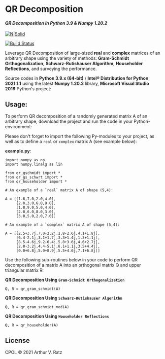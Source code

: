 # QR Decomposition
#### _QR Decomposition In Python 3.9 & Numpy 1.20.2_

[![N|Solid](https://cldup.com/dTxpPi9lDf.thumb.png)](https://nodesource.com/products/nsolid)

[![Build Status](https://travis-ci.org/joemccann/dillinger.svg?branch=master)](https://travis-ci.org/joemccann/dillinger)

Leverage QR Decomposition of large-sized **real** and **complex** matrices of an arbitrary shape using the variety of methods: **Gram-Schmidt Orthogonalization**, **Schwarz-Rutishauser Algorithm**, **Householder Reflections**, and surveying the performance. 

Source codes in **Python 3.9.x (64-bit)** / **Intel® Distribution for Python 2021.1.1** using the latest **Numpy 1.20.2** library, **Microsoft Visual Studio 2019** Python's project:

## Usage:

To perform QR decomposition of a randomly generated matrix A of an arbitrary shape, download the project and run the code in your Python-environment:

Please don't forget to import the following Py-modules to your project, as well as to define a `real` or `complex` matrix A (see example below):

**example.py**:
```
import numpy as np
import numpy.linalg as lin

from qr_gschmidt import *
from qr_gs_schwrt import *
from qr_householder import *

# An example of a `real` matrix A of shape (5,4):

A = [[1.0,7.0,2.0,4.0],
     [2.0,3.0,6.0,8.0],
     [1.0,9.0,5.0,4.0],
     [2.0,6.0,8.0,3.0],
     [3.0,5.0,2.0,7.0]]

# An example of a `complex` matrix A of shape (5,4):

A = [[2.5+3.7j,7.0-2.2j,1.8-2.6j,4.1+1.8j],
     [6.4-2.1j,3.1+1.7j,3.3+1.4j,1.3+1.1j],
     [8.5-4.6j,9.2-6.4j,5.8+3.6j,4.6+2.7j],
     [2.0-3.2j,4.4-5.1j,8.1+1.1j,3.5+4.4j],
     [0.0+6.8j,5.0+8.9j,5.5+4.6j,7.1+6.8j]]
```

Use the following sub-routines below in your code to perform QR decomposition of a matrix A into an orthogonal matrix Q and upper triangular matrix R:

**QR Decomposition Using `Gram-Schmidt Orthogonalization`**
```
Q, R = qr_gram_schmidt(A)
```
**QR Decomposition Using `Schwarz-Rutishauser Algorithm`**
```
Q, R = qr_gram_schmidt_mod(A)
```
**QR Decomposition Using `Householder Reflections`**
```
Q, R = qr_householder(A)
```

## License

CPOL © 2021 Arthur V. Ratz

[//]: # (These are reference links used in the body of this note and get stripped out when the markdown processor does its job. There is no need to format nicely because it shouldn't be seen. Thanks SO - http://stackoverflow.com/questions/4823468/store-comments-in-markdown-syntax)

   [dill]: <https://github.com/joemccann/dillinger>
   [git-repo-url]: <https://github.com/joemccann/dillinger.git>
   [john gruber]: <http://daringfireball.net>
   [df1]: <http://daringfireball.net/projects/markdown/>
   [markdown-it]: <https://github.com/markdown-it/markdown-it>
   [Ace Editor]: <http://ace.ajax.org>
   [node.js]: <http://nodejs.org>
   [Twitter Bootstrap]: <http://twitter.github.com/bootstrap/>
   [jQuery]: <http://jquery.com>
   [@tjholowaychuk]: <http://twitter.com/tjholowaychuk>
   [express]: <http://expressjs.com>
   [AngularJS]: <http://angularjs.org>
   [Gulp]: <http://gulpjs.com>

   [PlDb]: <https://github.com/joemccann/dillinger/tree/master/plugins/dropbox/README.md>
   [PlGh]: <https://github.com/joemccann/dillinger/tree/master/plugins/github/README.md>
   [PlGd]: <https://github.com/joemccann/dillinger/tree/master/plugins/googledrive/README.md>
   [PlOd]: <https://github.com/joemccann/dillinger/tree/master/plugins/onedrive/README.md>
   [PlMe]: <https://github.com/joemccann/dillinger/tree/master/plugins/medium/README.md>
   [PlGa]: <https://github.com/RahulHP/dillinger/blob/master/plugins/googleanalytics/README.md>
